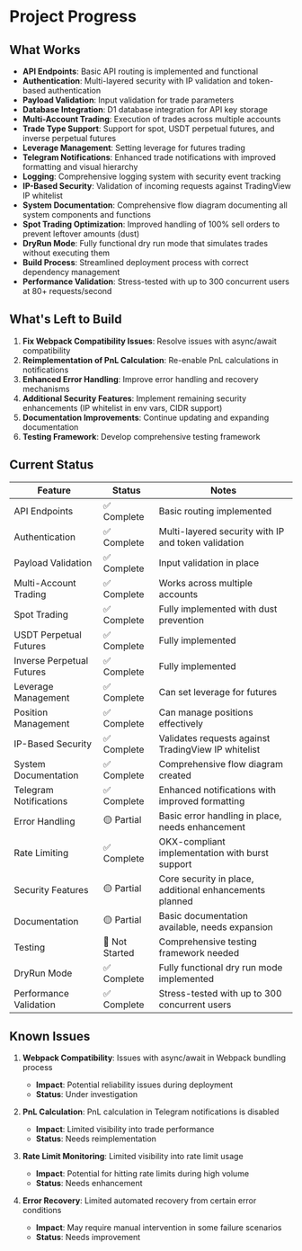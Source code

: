 # Project Progress

## What Works

- **API Endpoints**: Basic API routing is implemented and functional
- **Authentication**: Multi-layered security with IP validation and token-based authentication
- **Payload Validation**: Input validation for trade parameters
- **Database Integration**: D1 database integration for API key storage
- **Multi-Account Trading**: Execution of trades across multiple accounts
- **Trade Type Support**: Support for spot, USDT perpetual futures, and inverse perpetual futures
- **Leverage Management**: Setting leverage for futures trading
- **Telegram Notifications**: Enhanced trade notifications with improved formatting and visual hierarchy
- **Logging**: Comprehensive logging system with security event tracking
- **IP-Based Security**: Validation of incoming requests against TradingView IP whitelist
- **System Documentation**: Comprehensive flow diagram documenting all system components and functions
- **Spot Trading Optimization**: Improved handling of 100% sell orders to prevent leftover amounts (dust)
- **DryRun Mode**: Fully functional dry run mode that simulates trades without executing them
- **Build Process**: Streamlined deployment process with correct dependency management
- **Performance Validation**: Stress-tested with up to 300 concurrent users at 80+ requests/second

## What's Left to Build

1. **Fix Webpack Compatibility Issues**: Resolve issues with async/await compatibility
2. **Reimplementation of PnL Calculation**: Re-enable PnL calculations in notifications
3. **Enhanced Error Handling**: Improve error handling and recovery mechanisms
4. **Additional Security Features**: Implement remaining security enhancements (IP whitelist in env vars, CIDR support)
5. **Documentation Improvements**: Continue updating and expanding documentation
6. **Testing Framework**: Develop comprehensive testing framework

## Current Status

| Feature | Status | Notes |
|---------|--------|-------|
| API Endpoints | ✅ Complete | Basic routing implemented |
| Authentication | ✅ Complete | Multi-layered security with IP and token validation |
| Payload Validation | ✅ Complete | Input validation in place |
| Multi-Account Trading | ✅ Complete | Works across multiple accounts |
| Spot Trading | ✅ Complete | Fully implemented with dust prevention |
| USDT Perpetual Futures | ✅ Complete | Fully implemented |
| Inverse Perpetual Futures | ✅ Complete | Fully implemented |
| Leverage Management | ✅ Complete | Can set leverage for futures |
| Position Management | ✅ Complete | Can manage positions effectively |
| IP-Based Security | ✅ Complete | Validates requests against TradingView IP whitelist |
| System Documentation | ✅ Complete | Comprehensive flow diagram created |
| Telegram Notifications | ✅ Complete | Enhanced notifications with improved formatting |
| Error Handling | 🟡 Partial | Basic error handling in place, needs enhancement |
| Rate Limiting | ✅ Complete | OKX-compliant implementation with burst support |
| Security Features | 🟡 Partial | Core security in place, additional enhancements planned |
| Documentation | 🟡 Partial | Basic documentation available, needs expansion |
| Testing | 🔴 Not Started | Comprehensive testing framework needed |
| DryRun Mode | ✅ Complete | Fully functional dry run mode implemented |
| Performance Validation | ✅ Complete | Stress-tested with up to 300 concurrent users |

## Known Issues

1. **Webpack Compatibility**: Issues with async/await in Webpack bundling process
   - **Impact**: Potential reliability issues during deployment
   - **Status**: Under investigation

2. **PnL Calculation**: PnL calculation in Telegram notifications is disabled
   - **Impact**: Limited visibility into trade performance
   - **Status**: Needs reimplementation

3. **Rate Limit Monitoring**: Limited visibility into rate limit usage
   - **Impact**: Potential for hitting rate limits during high volume
   - **Status**: Needs enhancement

4. **Error Recovery**: Limited automated recovery from certain error conditions
   - **Impact**: May require manual intervention in some failure scenarios
   - **Status**: Needs improvement
